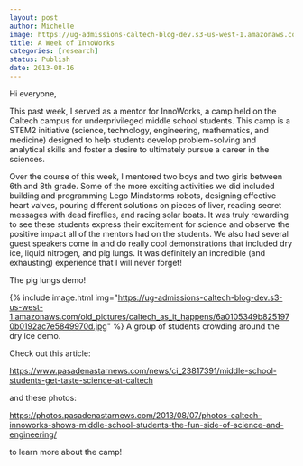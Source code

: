 ```yaml
---
layout: post
author: Michelle
image: https://ug-admissions-caltech-blog-dev.s3-us-west-1.amazonaws.com/old_pictures/caltech_as_it_happens/6a0105349b8251970b01901ebf0571970b.jpg
title: A Week of InnoWorks 
categories: [research]
status: Publish
date: 2013-08-16
---
```



Hi everyone,

This past week, I served as a mentor for InnoWorks, a camp held on the Caltech campus for underprivileged middle school students. This camp is a STEM2 initiative (science, technology, engineering, mathematics, and medicine) designed to help students develop problem-solving and analytical skills and foster a desire to ultimately pursue a career in the sciences.

Over the course of this week, I mentored two boys and two girls between 6th and 8th grade. Some of the more exciting activities we did included building and programming Lego Mindstorms robots, designing effective heart valves, pouring different solutions on pieces of liver, reading secret messages with dead fireflies, and racing solar boats. It was truly rewarding to see these students express their excitement for science and observe the positive impact all of the mentors had on the students. We also had several guest speakers come in and do really cool demonstrations that included dry ice, liquid nitrogen, and pig lungs. It was definitely an incredible (and exhausting) experience that I will never forget!

The pig lungs demo!


{% include image.html img="https://ug-admissions-caltech-blog-dev.s3-us-west-1.amazonaws.com/old_pictures/caltech_as_it_happens/6a0105349b8251970b0192ac7e5849970d.jpg" %}
A group of students crowding around the dry ice demo.

Check out this article:

https://www.pasadenastarnews.com/news/ci_23817391/middle-school-students-get-taste-science-at-caltech

and these photos:

https://photos.pasadenastarnews.com/2013/08/07/photos-caltech-innoworks-shows-middle-school-students-the-fun-side-of-science-and-engineering/

to learn more about the camp!

